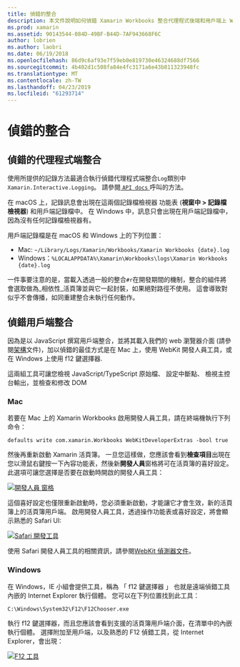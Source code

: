 ```yaml
---
title: 偵錯的整合
description: 本文件說明如何偵錯 Xamarin Workbooks 整合代理程式後端和用戶端上 Windows 和 mac。
ms.prod: xamarin
ms.assetid: 90143544-084D-49BF-B44D-7AF943668F6C
author: lobrien
ms.author: laobri
ms.date: 06/19/2018
ms.openlocfilehash: 86d9c6af93e7f59eb0e819730e46324688df7566
ms.sourcegitcommit: 4b402d1c508fa84e4fc3171a6e43b811323948fc
ms.translationtype: MT
ms.contentlocale: zh-TW
ms.lasthandoff: 04/23/2019
ms.locfileid: "61293714"
---
```

# <a name="debugging-integrations"></a>偵錯的整合

## <a name="debugging-agent-side-integrations"></a>偵錯的代理程式端整合

使用所提供的記錄方法最適合執行偵錯代理程式端整合`Log`類別中`Xamarin.Interactive.Logging`。 請參閱[ `API docs` ](https://developer.xamarin.com/api/type/Xamarin.Interactive.Logging.Log/)呼叫的方法。

在 macOS 上，記錄訊息會出現在這兩個記錄檔檢視器 功能表 (**視窗中 > 記錄檔檢視器**) 和用戶端記錄檔中。 在 Windows 中，訊息只會出現在用戶端記錄檔中，因為沒有任何記錄檔檢視器有。

用戶端記錄檔是在 macOS 和 Windows 上的下列位置：

- Mac: `~/Library/Logs/Xamarin/Workbooks/Xamarin Workbooks {date}.log`
- Windows：`%LOCALAPPDATA%\Xamarin\Workbooks\logs\Xamarin Workbooks {date}.log`

一件事要注意的是，當載入透過一般的整合`#r`在開發期間的機制，整合的組件將會選取做為_相依性_活頁簿並與它一起封裝，如果絕對路徑不使用。 這會導致對似乎不會傳播，如同重建整合未執行任何動作。

## <a name="debugging-client-side-integrations"></a>偵錯用戶端整合

因為是以 JavaScript 撰寫用戶端整合，並將其載入我們的 web 瀏覽器介面 (請參閱[架構](~/tools/workbooks/sdk/architecture.md)文件)，加以偵錯的最佳方式是在 Mac 上，使用 WebKit 開發人員工具，或在 Windows 上使用 f12 鍵選擇器.

這兩組工具可讓您檢視 JavaScript/TypeScript 原始檔、 設定中斷點、 檢視主控台輸出，並檢查和修改 DOM

### <a name="mac"></a>Mac

若要在 Mac 上的 Xamarin Workbooks 啟用開發人員工具，請在終端機執行下列命令：

```shell
defaults write com.xamarin.Workbooks WebKitDeveloperExtras -bool true
```

然後再重新啟動 Xamarin 活頁簿。 一旦您這樣做，您應該會看到**檢查項目**出現在您以滑鼠右鍵按一下內容功能表，然後新**開發人員**窗格將可在活頁簿的喜好設定。 此選項可讓您選擇是否要在啟動時開啟的開發人員工具：

[![開發人員 窗格](debugging-images/developer-pane-small.png)](debugging-images/developer-pane.png#lightbox)

這個喜好設定也僅限重新啟動時，您必須重新啟動，才能讓它才會生效，新的活頁簿上的活頁簿用戶端。 啟用開發人員工具，透過操作功能表或喜好設定，將會顯示熟悉的 Safari UI:

[![Safari 開發工具](debugging-images/mac-dev-tools.png)](debugging-images/mac-dev-tools.png#lightbox)

使用 Safari 開發人員工具的相關資訊，請參閱[WebKit 偵測器文件][webkit-docs]。

### <a name="windows"></a>Windows

在 Windows，IE 小組會提供工具，稱為 「 f12 鍵選擇器 」 也就是遠端偵錯工具內嵌的 Internet Explorer 執行個體。 您可以在下列位置找到此工具：

```shell
C:\Windows\System32\F12\F12Chooser.exe
```

執行 f12 鍵選擇器，而且您應該會看到支援的活頁簿用戶端介面，在清單中的內嵌執行個體。 選擇附加至用戶端，以及熟悉的 F12 偵錯工具，從 Internet Explorer，會出現：

[![F12 工具](debugging-images/windows-dev-tools.png)](debugging-images/windows-dev-tools.png#lightbox)

[webkit-docs]: https://trac.webkit.org/wiki/WebInspector
